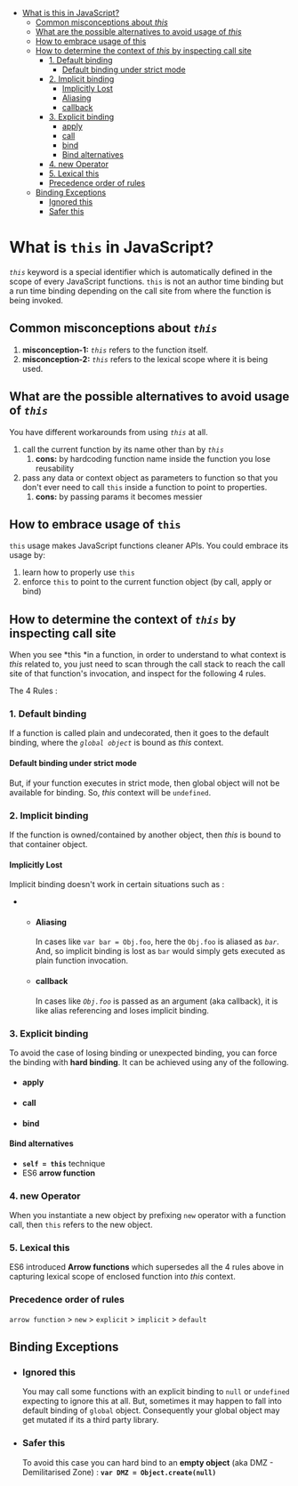   * [What is this in JavaScript?](Deep-Dive-Into-"this"-Operator.md#what-is-this-in-JavaScript)
      * [Common misconceptions about <em>this</em>](Deep-Dive-Into-"this"-Operator.md#common-misconceptions-about-this)
      * [What are the possible alternatives to avoid usage of <em>this</em>](Deep-Dive-Into-"this"-Operator.md#what-are-the-possible-alternatives-to-avoid-usage-of-this)
      * [How to embrace usage of this](Deep-Dive-Into-"this"-Operator.md#how-to-embrace-usage-of-this)
      * [How to determine the context of <em>this</em> by inspecting call site](Deep-Dive-Into-"this"-Operator.md#how-to-determine-the-context-ofthis-by-inspecting-call-site)
         * [1. Default binding](Deep-Dive-Into-"this"-Operator.md#1default-binding)
            * [Default binding under strict mode](Deep-Dive-Into-"this"-Operator.md#default-binding-under-strict-mode)
         * [2. Implicit binding](Deep-Dive-Into-"this"-Operator.md#2-implicit-binding)
            * [Implicitly Lost](Deep-Dive-Into-"this"-Operator.md#implicitly-lost)
            * [Aliasing](Deep-Dive-Into-"this"-Operator.md#aliasing)
            * [callback](Deep-Dive-Into-"this"-Operator.md#callback)
         * [3. Explicit binding](Deep-Dive-Into-"this"-Operator.md#3-explicit-binding)
            * [apply](Deep-Dive-Into-"this"-Operator.md#apply)
            * [call](Deep-Dive-Into-"this"-Operator.md#call)
            * [bind](Deep-Dive-Into-"this"-Operator.md#bind)
            * [Bind alternatives](Deep-Dive-Into-"this"-Operator.md#bind-alternatives)
         * [4. new Operator](Deep-Dive-Into-"this"-Operator.md#4-new-operator)
         * [5. Lexical this](Deep-Dive-Into-"this"-Operator.md#5-lexical-this)
         * [Precedence order of rules](Deep-Dive-Into-"this"-Operator.md#precedence-order-of-rules)
      * [Binding Exceptions](Deep-Dive-Into-"this"-Operator.md#binding-exceptions)
         * [Ignored this](Deep-Dive-Into-"this"-Operator.md#ignored-this)
         * [Safer this](Deep-Dive-Into-"this"-Operator.md#safer-this)

# What is `this` in JavaScript?

*`this`* keyword is a special identifier which is automatically defined
in the scope of every JavaScript functions. `this` is not an author time
binding but a run time binding depending on the call site from where the
function is being invoked. 

## Common misconceptions about *`this`*

1.  **misconception-1:** *`this`* refers to the function itself.
2.  **misconception-2:** *`this`* refers to the lexical scope where it
    is being used.

## What are the possible alternatives to avoid usage of *`this`*

You have different workarounds from using *`this`* at all.

1.  call the current function by its name other than by *`this`*
    1.  **cons:** by hardcoding function name inside the function you
        lose reusability
2.  pass any data or context object as parameters to function so that
    you don't ever need to call `this` inside a function to point to
    properties.
    1.  **cons:** by passing params it becomes messier

## How to embrace usage of `this`

`this` usage makes JavaScript functions cleaner APIs. You could embrace
its usage by:

1.  learn how to properly use `this`
2.  enforce `this` to point to the current function object (by call,
    apply or bind) 

## How to determine the context of *`this`* by inspecting **call site**

When you see *this *in a function, in order to understand to what
context is *this* related to, you just need to scan through the call
stack to reach the call site of that function's invocation, and inspect
for the following 4 rules.

The 4 Rules :

### 1. Default binding

If a function is called plain and undecorated, then it goes to the
default binding, where the *`global object`* is bound as *this* context.

#### **Default binding under strict mode**

But, if your function executes in strict
mode, then global object will not be available for binding. So,
*this* context will be `undefined`.

### 2. Implicit binding

If the function is owned/contained by another object, then *this* is
bound to that container object.

#### **Implicitly Lost**

Implicit binding doesn't work in certain situations such as :

-   -   #### **Aliasing**

        In cases like `var bar = Obj.foo`, here the `Obj.foo` is aliased
        as *`bar`*. And, so implicit binding is lost as `bar` would
        simply gets executed as plain function invocation.

    -   #### **callback**

        In cases like *`Obj.foo`* is passed as an argument (aka
        callback), it is like alias referencing and loses implicit
        binding.

### 3. Explicit binding

To avoid the case of losing binding or unexpected binding, you can force
the binding with **hard binding**. It can be achieved using any of the
following.

- #### apply
- #### call
- #### bind

#### Bind alternatives
- **`self = this`** technique
- ES6 **arrow function**

### 4. new Operator

When you instantiate a new object by prefixing `new` operator with a
function call, then `this` refers to the new object.

### 5. Lexical this

ES6 introduced **Arrow functions** which supersedes all the 4 rules
above in capturing lexical scope of enclosed function into *this*
context.

### Precedence order of rules

`arrow function` > `new` > `explicit` > `implicit` > `default`

## Binding Exceptions

- ### **Ignored this**

    You may call some functions with an explicit binding
    to `null` or `undefined` expecting to ignore this at all. But,
    sometimes it may happen to fall into default binding
    of `global` object. Consequently your global object may get mutated
    if its a third party library. 

-   ### **Safer this**

    To avoid this case you can hard bind to an **empty object** (aka
    DMZ - Demilitarised Zone) : **`var DMZ = Object.create(null)`**

